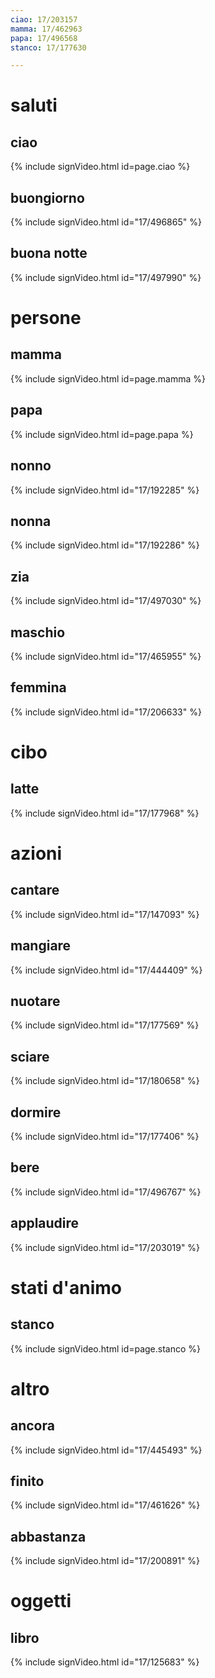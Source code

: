 ```yaml
---
ciao: 17/203157
mamma: 17/462963
papa: 17/496568
stanco: 17/177630

---
```


# saluti

## ciao

{% include signVideo.html id=page.ciao %}

## buongiorno

{% include signVideo.html id="17/496865" %}

## buona notte

{% include signVideo.html id="17/497990" %}

# persone

## mamma

{% include signVideo.html id=page.mamma %}

## papa

{% include signVideo.html id=page.papa %}

## nonno

{% include signVideo.html id="17/192285" %}

## nonna

{% include signVideo.html id="17/192286" %}

## zia

{% include signVideo.html id="17/497030" %}

## maschio

{% include signVideo.html id="17/465955" %}

## femmina

{% include signVideo.html id="17/206633" %}

# cibo

## latte

{% include signVideo.html id="17/177968" %}

# azioni

## cantare

{% include signVideo.html id="17/147093" %}

## mangiare

{% include signVideo.html id="17/444409" %}

## nuotare

{% include signVideo.html id="17/177569" %}

## sciare

{% include signVideo.html id="17/180658" %}

## dormire

{% include signVideo.html id="17/177406" %}

## bere

{% include signVideo.html id="17/496767" %}

## applaudire

{% include signVideo.html id="17/203019" %}

# stati d'animo

## stanco

{% include signVideo.html id=page.stanco %}

# altro

## ancora

{% include signVideo.html id="17/445493" %}

## finito

{% include signVideo.html id="17/461626" %}

## abbastanza

{% include signVideo.html id="17/200891" %}

# oggetti

## libro

{% include signVideo.html id="17/125683" %}
